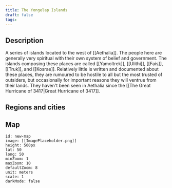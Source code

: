```yaml
---
title: The Yongelap Islands
draft: false
tags:
---
```

## Description

A series of islands located to the west of [[Aethalia]]. The people here are generally very spiritual with their own system of belief and government. The islands composing these places are called [[Yamoltrek]], [[Ulithi]], [[Fais]], [[Truk]], and [[Kosrae]]. Relatively little is written and documented about these places, they are rumoured to be hostile to all but the most trusted of outsiders, but occasionally for important reasons they will ventrue from their lands. They haven't been seen in Aethalia since the [[The Great Hurricane of 3417|Great Hurricane of 3417]].
## Regions and cities

## Map
```leaflet 
id: new-map 
image: [[ImagePlaceholder.png]] 
height: 500px 
lat: 50 
long: 50 
minZoom: 1 
maxZoom: 10 
defaultZoom: 8
unit: meters 
scale: 1 
darkMode: false
```



